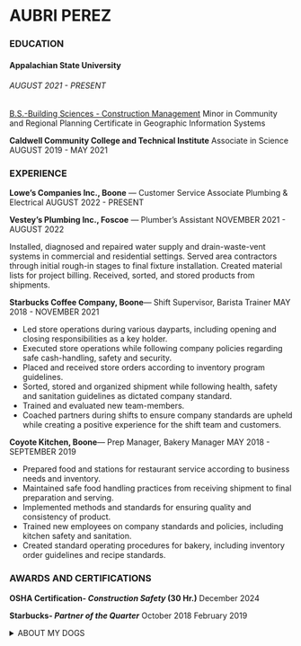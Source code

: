 # **AUBRI PEREZ** 
### EDUCATION
#### **Appalachian State University** 
###### *AUGUST 2021 - PRESENT*
[B.S.-Building Sciences - Construction Management](https://www.appstate.edu/academics/majors/id/building-sciences-construction-management)
Minor in Community and Regional Planning
Certificate in Geographic Information Systems


**Caldwell Community College and Technical Institute**
Associate in Science
AUGUST 2019 - MAY 2021





### EXPERIENCE
**Lowe’s Companies Inc., Boone** — Customer Service Associate Plumbing & Electrical
AUGUST 2022 - PRESENT

**Vestey’s Plumbing Inc., Foscoe** — Plumber’s Assistant
NOVEMBER 2021 - AUGUST 2022

Installed, diagnosed and repaired water supply and drain-waste-vent systems in commercial and residential settings. Served area contractors through  initial rough-in stages to final fixture installation. Created material lists for project billing. Received, sorted, and stored products from shipments. 

**Starbucks Coffee Company, Boone**— Shift Supervisor, Barista Trainer
MAY 2018 - NOVEMBER 2021

* Led store operations during various dayparts, including opening and closing responsibilities as a key holder. 
* Executed store operations while following company policies regarding safe cash-handling, safety and security.
 * Placed and received store orders according to inventory program guidelines. 
 * Sorted, stored and organized shipment while following health, safety and sanitation guidelines as dictated company standard. 
 * Trained and evaluated new team-members. 
 * Coached partners during shifts to ensure company standards are upheld while creating a positive experience for the shift team and customers. 

**Coyote Kitchen, Boone**— Prep Manager, Bakery Manager
MAY 2018 - SEPTEMBER 2019
  * Prepared food and stations for restaurant service according to business needs and inventory.
  * Maintained safe food handling practices from receiving shipment to final preparation and serving.
  * Implemented methods and standards for ensuring quality and consistency of product.
  * Trained new employees on company standards and policies, including kitchen safety and sanitation. 
  * Created standard operating procedures for bakery, including inventory order guidelines and recipe standards.




### AWARDS AND CERTIFICATIONS
**OSHA Certification- *Construction Safety* (30 Hr.)**
        December 2024

**Starbucks- *Partner of the Quarter***
        October 2018
        February 2019


<details>
<summary> ABOUT MY DOGS </summary>

<img src="img\amigo.jpg" alt="Amigo" width="200" height="300">

***

AMIGO
* Migo
* Migos
* Omeegoh
* Meegus
* Schmeagle
* Little Dawg 

<img src="img\levy.jpg" alt="Levy" width="200" height="300">

***

LEVY
* Leven
* Leviathan
* Leviticus
* Leavened Bread
* LevyBo
* Flev
</details>